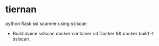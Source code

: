 # tiernan
python flask ssl scanner using sslscan

- Build alpine sslscan docker container 
  cd Docker && docker build -t sslscan .

